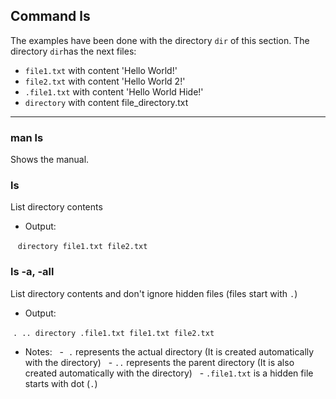 ## Command ls

The examples have been done with the directory `dir` of this section.
The directory `dir`has the next files:
- `file1.txt` with content 'Hello World!'
- `file2.txt` with content 'Hello World 2!'
- `.file1.txt` with content 'Hello World Hide!'
- `directory` with content file_directory.txt

----
### man ls

Shows the manual.

### ls

List directory contents

- Output:

    `directory file1.txt file2.txt`

### ls -a, -all

List directory contents and don't ignore hidden files (files start with `.`)

- Output:

  `. .. directory .file1.txt file1.txt file2.txt`
  
- Notes: 
   -  `.`  represents the actual directory (It is created automatically with the directory)
   -  `..` represents the parent directory (It is also created automatically with the directory)
   - `.file1.txt` is a hidden file  starts with dot (`.`) 
  
